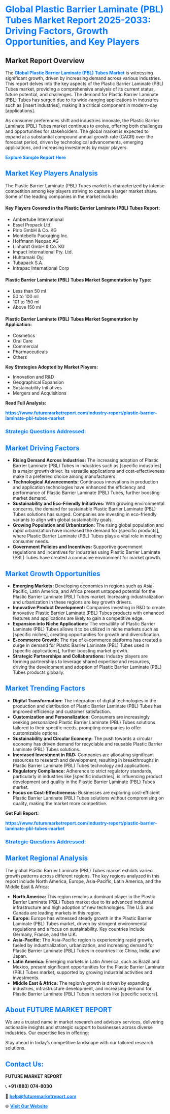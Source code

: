 <h1 style="color: #007BFF;">Global Plastic Barrier Laminate (PBL) Tubes Market Report 2025-2033: Driving Factors, Growth Opportunities, and Key Players</h1>

<section id="overview">
<h2>Market Report Overview</h2>
<p>The <a href="https://www.futuremarketreport.com/industry-report/plastic-barrier-laminate-pbl-tubes-market" style="color: #007BFF; text-decoration: none;"><strong>Global Plastic Barrier Laminate (PBL) Tubes Market</strong></a> is witnessing significant growth, driven by increasing demand across various industries. This report delves into the key aspects of the Plastic Barrier Laminate (PBL) Tubes market, providing a comprehensive analysis of its current status, future potential, and challenges. The demand for Plastic Barrier Laminate (PBL) Tubes has surged due to its wide-ranging applications in industries such as [insert industries], making it a critical component in modern-day [applications].</p>
<p>As consumer preferences shift and industries innovate, the Plastic Barrier Laminate (PBL) Tubes market continues to evolve, offering both challenges and opportunities for stakeholders. The global market is expected to expand at a substantial compound annual growth rate (CAGR) over the forecast period, driven by technological advancements, emerging applications, and increasing investments by major players.</p>
</section>

<section id="overview">
<p><a href="https://www.futuremarketreport.com/request-sample/reportId=97991" style="color: #007BFF; text-decoration: none;"><strong>Explore Sample Report Here</strong></a></p>
</section>

<section id="key-players">
<h2 style="color: #007BFF;">Market Key Players Analysis</h2>
<p>The Plastic Barrier Laminate (PBL) Tubes market is characterized by intense competition among key players striving to capture a larger market share. Some of the leading companies in the market include:</p>
<h4>Key Players Covered in the Plastic Barrier Laminate (PBL) Tubes Report:</h4>
<ul><li>Ambertube International</li><li>Essel Propack Ltd.</li><li>Pirlo GmbH &amp; Co. KG</li><li>Montebello Packaging Inc.</li><li>Hoffmann Neopac AG</li><li>Linhardt GmbH &amp; Co. KG</li><li>Impact International Pty. Ltd.</li><li>Huhtamaki Oyj</li><li>Tubapack S.A.</li><li>Intrapac International Corp</li></ul>
<h4>Plastic Barrier Laminate (PBL) Tubes Market Segmentation by Type:</h4>
<ul><li>Less than 50 ml</li><li>50 to 100 ml</li><li>101 to 150 ml</li><li>Above 150 ml</li></ul>

<h4>Plastic Barrier Laminate (PBL) Tubes Market Segmentation by Application:</h4>
<ul><li>Cosmetics</li><li>Oral Care</li><li>Commercial</li><li>Pharmaceuticals</li><li>Others</li></ul>
<p><strong>Key Strategies Adopted by Market Players:</strong></p>
<ul>
<li>Innovation and R&D</li>
<li>Geographical Expansion</li>
<li>Sustainability Initiatives</li>
<li>Mergers and Acquisitions</li>
</ul>
</section>

<section>
<p><strong>Read Full Analysis: </strong></p><a href="https://www.futuremarketreport.com/industry-report/plastic-barrier-laminate-pbl-tubes-market" style="color: #007BFF; text-decoration: none;"><strong>https://www.futuremarketreport.com/industry-report/plastic-barrier-laminate-pbl-tubes-market</strong></a>
<h3 style="color: #007BFF;">Strategic Questions Addressed:</h3>
</section>

<section id="driving-factors">
<h2 style="color: #007BFF;">Market Driving Factors</h2>
<ul>
<li><strong>Rising Demand Across Industries:</strong> The increasing adoption of Plastic Barrier Laminate (PBL) Tubes in industries such as [specific industries] is a major growth driver. Its versatile applications and cost-effectiveness make it a preferred choice among manufacturers.</li>
<li><strong>Technological Advancements:</strong> Continuous innovations in production and application technologies have enhanced the efficiency and performance of Plastic Barrier Laminate (PBL) Tubes, further boosting market demand.</li>
<li><strong>Sustainability and Eco-Friendly Initiatives:</strong> With growing environmental concerns, the demand for sustainable Plastic Barrier Laminate (PBL) Tubes solutions has surged. Companies are investing in eco-friendly variants to align with global sustainability goals.</li>
<li><strong>Growing Population and Urbanization:</strong> The rising global population and rapid urbanization have increased the demand for [specific products], where Plastic Barrier Laminate (PBL) Tubes plays a vital role in meeting consumer needs.</li>
<li><strong>Government Policies and Incentives:</strong> Supportive government regulations and incentives for industries using Plastic Barrier Laminate (PBL) Tubes have created a conducive environment for market growth.</li>
</ul>
</section>

<section id="growth-opportunities">
<h2 style="color: #007BFF;">Market Growth Opportunities</h2>
<ul>
<li><strong>Emerging Markets:</strong> Developing economies in regions such as Asia-Pacific, Latin America, and Africa present untapped potential for the Plastic Barrier Laminate (PBL) Tubes market. Increasing industrialization and urbanization in these regions are key growth drivers.</li>
<li><strong>Innovative Product Development:</strong> Companies investing in R&D to create innovative Plastic Barrier Laminate (PBL) Tubes products with enhanced features and applications are likely to gain a competitive edge.</li>
<li><strong>Expansion into Niche Applications:</strong> The versatility of Plastic Barrier Laminate (PBL) Tubes allows it to be utilized in niche markets such as [specific niches], creating opportunities for growth and diversification.</li>
<li><strong>E-commerce Growth:</strong> The rise of e-commerce platforms has created a surge in demand for Plastic Barrier Laminate (PBL) Tubes used in [specific applications], further boosting market growth.</li>
<li><strong>Strategic Partnerships and Collaborations:</strong> Industry players are forming partnerships to leverage shared expertise and resources, driving the development and adoption of Plastic Barrier Laminate (PBL) Tubes products globally.</li>
</ul>
</section>

<section id="trending-factors">
<h2 style="color: #007BFF;">Market Trending Factors</h2>
<ul>
<li><strong>Digital Transformation:</strong> The integration of digital technologies in the production and distribution of Plastic Barrier Laminate (PBL) Tubes has improved efficiency and customer satisfaction.</li>
<li><strong>Customization and Personalization:</strong> Consumers are increasingly seeking personalized Plastic Barrier Laminate (PBL) Tubes solutions tailored to their specific needs, prompting companies to offer customizable options.</li>
<li><strong>Sustainability and Circular Economy:</strong> The push towards a circular economy has driven demand for recyclable and reusable Plastic Barrier Laminate (PBL) Tubes solutions.</li>
<li><strong>Increased Investment in R&D:</strong> Companies are allocating significant resources to research and development, resulting in breakthroughs in Plastic Barrier Laminate (PBL) Tubes technology and applications.</li>
<li><strong>Regulatory Compliance:</strong> Adherence to strict regulatory standards, particularly in industries like [specific industries], is influencing product development and quality in the Plastic Barrier Laminate (PBL) Tubes market.</li>
<li><strong>Focus on Cost-Effectiveness:</strong> Businesses are exploring cost-efficient Plastic Barrier Laminate (PBL) Tubes solutions without compromising on quality, making the market more competitive.</li>
</ul>
</section>

<section>
<p><strong>Get Full Report: </strong></p><a href="https://www.futuremarketreport.com/industry-report/plastic-barrier-laminate-pbl-tubes-market" style="color: #007BFF; text-decoration: none;"><strong>https://www.futuremarketreport.com/industry-report/plastic-barrier-laminate-pbl-tubes-market</strong></a>
<h3 style="color: #007BFF;">Strategic Questions Addressed:</h3>
</section>


<section id="regional-analysis">
<h2 style="color: #007BFF;">Market Regional Analysis</h2>
<p>The global Plastic Barrier Laminate (PBL) Tubes market exhibits varied growth patterns across different regions. The key regions analyzed in this report include North America, Europe, Asia-Pacific, Latin America, and the Middle East & Africa:</p>
<ul>
<li><strong>North America:</strong> This region remains a dominant player in the Plastic Barrier Laminate (PBL) Tubes market due to its advanced industrial infrastructure and high adoption of new technologies. The U.S. and Canada are leading markets in this region.</li>
<li><strong>Europe:</strong> Europe has witnessed steady growth in the Plastic Barrier Laminate (PBL) Tubes market, driven by stringent environmental regulations and a focus on sustainability. Key countries include Germany, France, and the U.K.</li>
<li><strong>Asia-Pacific:</strong> The Asia-Pacific region is experiencing rapid growth, fueled by industrialization, urbanization, and increasing demand for Plastic Barrier Laminate (PBL) Tubes in countries like China, India, and Japan.</li>
<li><strong>Latin America:</strong> Emerging markets in Latin America, such as Brazil and Mexico, present significant opportunities for the Plastic Barrier Laminate (PBL) Tubes market, supported by growing industrial activities and investments.</li>
<li><strong>Middle East & Africa:</strong> The region’s growth is driven by expanding industries, infrastructure development, and increasing demand for Plastic Barrier Laminate (PBL) Tubes in sectors like [specific sectors].</li>
</ul>
</section>

<footer>
<h2 style="color: #007BFF;">About FUTURE MARKET REPORT</h2>
<p>We are a trusted name in market research and advisory services, delivering actionable insights and strategic support to businesses across diverse industries. Our expertise lies in offering:</p>

<p>Stay ahead in today’s competitive landscape with our tailored research solutions.</p>

<h2 style="color: #007BFF;">Contact Us:</h2>
<p><strong>FUTURE MARKET REPORT</strong></p>
<p>📞 <strong>+91 (883) 074-8030</strong></p>
<p>📧 <strong><a href="mailto:help@futuremarketreport.com" style="color: #007BFF;">help@futuremarketreport.com</a></strong></p>
<p>🌐 <strong><a href="https://www.futuremarketreport.com/" style="color: #007BFF;">Visit Our Website</a></strong></p>
</footer>
